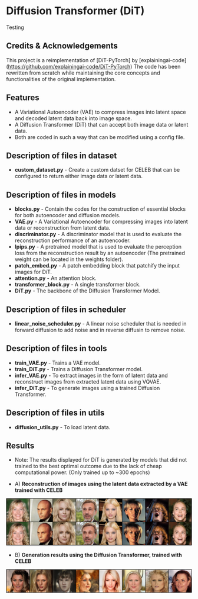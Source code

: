 # Diffusion Transformer (DiT)
Testing

## Credits & Acknowledgements
This project is a reimplementation of [DiT-PyTorch] by [explainingai-code] (https://github.com/explainingai-code/DiT-PyTorch)
The code has been rewritten from scratch while maintaining the core concepts and functionalities of the original implementation.

## Features
- A Variational Autoencoder (VAE) to compress images into latent space and decoded latent data back into image space.
- A Diffusion Transformer (DiT) that can accept both image data or latent data.
- Both are coded in such a way that can be modified using a config file.

## Description of files in dataset
- **custom_dataset.py** - Create a custom datset for CELEB that can be configured to return either image data or latent data.

## Description of files in models
- **blocks.py** - Contain the codes for the construction of essential blocks for both autoencoder and diffusion models.
- **VAE.py** - A Variational Autoencoder for compressing images into latent data or reconstruction from latent data.
- **discriminator.py** - A discriminator model that is used to evaluate the reconstruction performance of an autoencoder.
- **lpips.py** - A pretrained model that is used to evaluate the perception loss from the reconstruction result by an autoencoder (The pretrained weight can be located in the weights folder).
- **patch_embed.py** - A patch embedding block that patchify the input images for DiT.
- **attention.py** - An attention block.
- **transformer_block.py** - A single transformer block.
- **DiT.py** - The backbone of the Diffusion Transformer Model.

## Description of files in scheduler
- **linear_noise_scheduler.py** - A linear noise scheduler that is needed in forward diffusion to add noise and in reverse diffusin to remove noise.

## Description of files in tools
- **train_VAE.py** - Trains a VAE model.
- **train_DiT.py** - Trains a Diffusion Transformer model.
- **infer_VAE.py** - To extract images in the form of latent data and reconstruct images from extracted latent data using VQVAE.
- **infer_DiT.py** - To generate images using a trained Diffusion Transformer.

## Description of files in utils
- **diffusion_utils.py** - To load latent data.

## Results
- Note: The results displayed for DiT is generated by models that did not trained to the best optimal outcome due to the lack of cheap computational power. (Only trained up to ~300 epochs)

- A) **Reconstruction of images using the latent data extracted by a VAE trained with CELEB**

![VAE_CELEB](./generated_images/reconstruction.png)


- B) **Generation results using the Diffusion Transformer, trained with CELEB**

![DiT_CELEB](./generated_images/0.png)




































